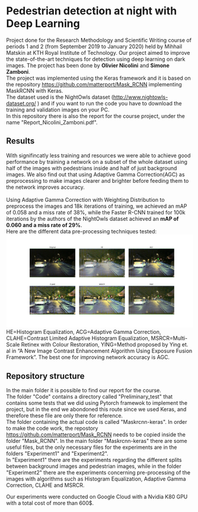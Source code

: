 # Pedestrian detection at night with Deep Learning
Project done for the Research Methodology and Scientific Writing course of periods 1 and 2 (from September 2019 to January 2020) held by Mihhail Matskin at KTH Royal Institute of Technology. 
Our project aimed to improve the state-of-the-art techniques for detection using deep learning on dark images.
The project has been done by **Olivier Nicolini** and **Simone Zamboni**. <br/>
The project was implemented using the Keras framework and it is based on the repository https://github.com/matterport/Mask_RCNN implementing MaskRCNN with Keras. <br/>
The dataset used is the NightOwls dataset (http://www.nightowls-dataset.org/ ) and if you want to run the code you have to download the training and validation images on your PC. <br/>
In this repository there is also the report for the course project, under the name "Report_Nicolini_Zamboni.pdf". <br/>

## Results
With signifincatly less training and resources we were able to achieve good performance by training a network on a subset of the whole dataset using half of the images with pedestrians inside and half of just background images. We also find out that using Adaptive Gamma Correction(AGC) as preprocessing to make images clearer and brighter before feeding them to the network improves accuracy.  <br/><br/>
Using Adaptive Gamma Correction with Weighting Distribution to preprocess the images and 18k iterations of training, we achieved an mAP of 0.058 and a miss rate of 38%, while the Faster R-CNN trained for 100k iterations by the authors of the NightOwls dataset achieved an **mAP of 0.060 and a miss rate of 29%**. <br/>
Here are the different data pre-processing techniques tested:
![alt text](https://github.com/SZamboni/NightPedestrianDetection/blob/master/img.png)
HE=Histogram Equalization, ACG=Adaptive Gamma Correction, CLAHE=Contrast Limited Adaptive Histogram Equalization, MSRCR=Multi-Scale Retinex with Colour Restoration, YING=Method proposed by Ying et. al in “A New Image Contrast Enhancement Algorithm Using Exposure Fusion Framework”. The best one for improving network accuracy is AGC.

## Repository structure
In the main folder it is possible to find our report for the course. <br/>
The folder "Code" contains a directory called "Preliminary_test" that contains some tests that we did using Pytorch framewok to implement the project, but in the end we abondoned this route since we used Keras, and therefore these file are only there for reference. <br/>
The folder containing the actual code is called "Maskrcnn-keras". In order to make the code work, the repostory https://github.com/matterport/Mask_RCNN needs to be copied inside the folder "Mask_RCNN". In the main folder "Maskrcnn-keras" there are some useful files, but the only necessary files for the experiments are in the folders "Experiment1" and "Experiment2". <br/>
In "Experiment1" there are the experiments regarding the different splits between background images and pedestrian images, while in the folder "Experiment2" there are the experiments concerning pre-processing of the images with algorithms such as Histogram Equalization, Adaptive Gamma Correction, CLAHE and MSRCR. <br/>

Our experiments were conducted on Google Cloud with a Nvidia K80 GPU with a total cost of more than 600$.
